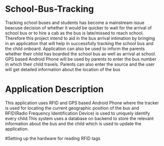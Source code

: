# School-Bus-Tracking
Tracking school buses and students has become a mainstream issue beacuse decision of whether it would be quicker to wait for the arrival of school bus or to hire a cab as the bus is late/missed to reach school. Therefore this project intend to aid in the bus arrival intimation by bringing in an application that will help in successfully tracking the school bus and the child onboard. Application can also be used to inform the parents whether their child has boarded the school bus as well as arrival at school. GPS based Android Phone will be used by parents to enter the bus number in which their child travels. Parents can also enter the source and the user will get detailed information about the location of the bus

# Application Description
This application uses RFID and GPS based Android Phone where the tracker is used for locating the current geographic position of the bus and RFID(Radio Frequency Identification Device) is used to uniquely identify every child.This system uses a database on backend to store the relevant information about the bus and the child which is used to update the application.

#Setting up the hardware for reading RFID tags

